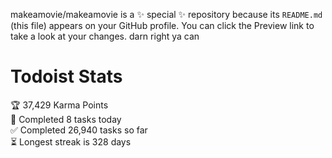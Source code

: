 makeamovie/makeamovie is a ✨ special ✨ repository because its `README.md` (this file) appears on your GitHub profile.
You can click the Preview link to take a look at your changes. darn right ya can

# Todoist Stats

<!-- TODO-IST:START -->
🏆  37,429 Karma Points           
🌸  Completed 8 tasks today           
✅  Completed 26,940 tasks so far           
⏳  Longest streak is 328 days
<!-- TODO-IST:END -->